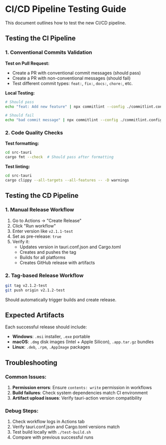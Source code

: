 # CI/CD Pipeline Testing Guide

This document outlines how to test the new CI/CD pipeline.

## Testing the CI Pipeline

### 1. Conventional Commits Validation
**Test on Pull Request:**
- Create a PR with conventional commit messages (should pass)
- Create a PR with non-conventional messages (should fail)
- Test different commit types: `feat:`, `fix:`, `docs:`, `chore:`, etc.

**Local Testing:**
```bash
# Should pass
echo "feat: Add new feature" | npx commitlint --config ./commitlint.config.js

# Should fail  
echo "bad commit message" | npx commitlint --config ./commitlint.config.js
```

### 2. Code Quality Checks
**Test formatting:**
```bash
cd src-tauri
cargo fmt --check  # Should pass after formatting
```

**Test linting:**
```bash
cd src-tauri  
cargo clippy --all-targets --all-features -- -D warnings
```

## Testing the CD Pipeline

### 1. Manual Release Workflow
1. Go to Actions → "Create Release"
2. Click "Run workflow"  
3. Enter version like `v2.1.1-test`
4. Set as pre-release: `true`
5. Verify it:
   - Updates version in tauri.conf.json and Cargo.toml
   - Creates and pushes the tag
   - Builds for all platforms
   - Creates GitHub release with artifacts

### 2. Tag-based Release Workflow  
```bash
git tag v2.1.2-test
git push origin v2.1.2-test
```
Should automatically trigger builds and create release.

## Expected Artifacts

Each successful release should include:
- **Windows**: `.msi` installer, `.exe` portable
- **macOS**: `.dmg` disk images (Intel + Apple Silicon), `.app.tar.gz` bundles  
- **Linux**: `.deb`, `.rpm`, `.AppImage` packages

## Troubleshooting

### Common Issues:
1. **Permission errors**: Ensure `contents: write` permission in workflows
2. **Build failures**: Check system dependencies match CI environment
3. **Artifact upload issues**: Verify tauri-action version compatibility

### Debug Steps:
1. Check workflow logs in Actions tab
2. Verify tauri.conf.json and Cargo.toml versions match
3. Test build locally with `./test-build.sh`
4. Compare with previous successful runs
